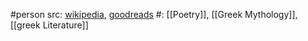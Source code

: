 #person 
src: [wikipedia](https://en.wikipedia.org/wiki/Homer), [goodreads](https://www.goodreads.com/author/show/903.Homer?from_search=true&from_srp=true) 
#: [[Poetry]], [[Greek Mythology]], [[greek Literature]] 

